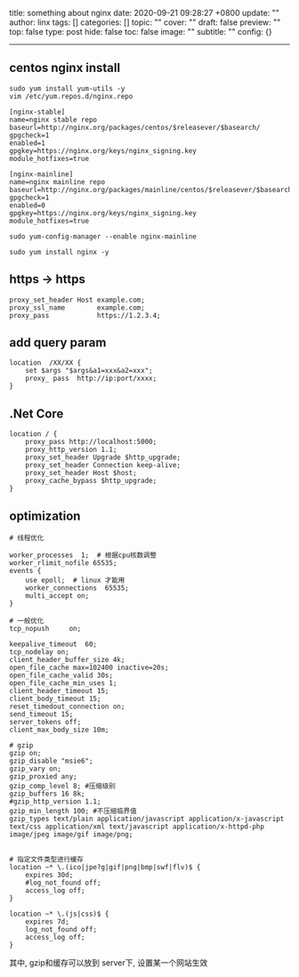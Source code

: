 title: something about nginx
date: 2020-09-21 09:28:27 +0800
update: ""
author: linx
tags: []
categories: []
topic: ""
cover: ""
draft: false
preview: ""
top: false
type: post
hide: false
toc: false
image: ""
subtitle: ""
config: {}


---



## centos nginx install

```shell
sudo yum install yum-utils -y
vim /etc/yum.repos.d/nginx.repo

[nginx-stable]
name=nginx stable repo
baseurl=http://nginx.org/packages/centos/$releasever/$basearch/
gpgcheck=1
enabled=1
gpgkey=https://nginx.org/keys/nginx_signing.key
module_hotfixes=true

[nginx-mainline]
name=nginx mainline repo
baseurl=http://nginx.org/packages/mainline/centos/$releasever/$basearch/
gpgcheck=1
enabled=0
gpgkey=https://nginx.org/keys/nginx_signing.key
module_hotfixes=true

sudo yum-config-manager --enable nginx-mainline

sudo yum install nginx -y
```

## https -> https

```nginx
proxy_set_header Host example.com;
proxy_ssl_name        example.com;
proxy_pass            https://1.2.3.4;
```

## add query param

```nginx
location  /XX/XX {     
    set $args "$args&a1=xxx&a2=xxx";      
    proxy_ pass  http://ip:port/xxxx;  
}
```

## .Net Core 

```nginx
location / {
    proxy_pass http://localhost:5000;
    proxy_http_version 1.1;
    proxy_set_header Upgrade $http_upgrade;
    proxy_set_header Connection keep-alive;
    proxy_set_header Host $host;
    proxy_cache_bypass $http_upgrade;
}
```

## optimization

```nginx
# 线程优化

worker_processes  1;  # 根据cpu核数调整
worker_rlimit_nofile 65535;
events {
    use epoll;  # linux 才能用
    worker_connections  65535;
    multi_accept on;
}

# 一般优化
tcp_nopush     on;

keepalive_timeout  60;
tcp_nodelay on;
client_header_buffer_size 4k;
open_file_cache max=102400 inactive=20s;
open_file_cache_valid 30s;
open_file_cache_min_uses 1;
client_header_timeout 15;
client_body_timeout 15;
reset_timedout_connection on;
send_timeout 15;
server_tokens off;
client_max_body_size 10m;

# gzip
gzip on;
gzip_disable "msie6"; 
gzip_vary on; 
gzip_proxied any;
gzip_comp_level 8; #压缩级别
gzip_buffers 16 8k;
#gzip_http_version 1.1;
gzip_min_length 100; #不压缩临界值
gzip_types text/plain application/javascript application/x-javascript text/css application/xml text/javascript application/x-httpd-php image/jpeg image/gif image/png;


# 指定文件类型进行缓存
location ~* \.(ico|jpe?g|gif|png|bmp|swf|flv)$ {
    expires 30d;
    #log_not_found off;
    access_log off;
}

location ~* \.(js|css)$ {
    expires 7d;
    log_not_found off;
    access_log off;
}
```

其中, gzip和缓存可以放到 server下, 设置某一个网站生效
